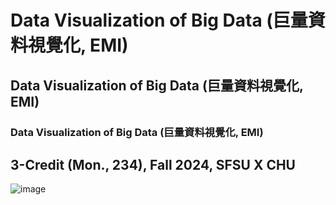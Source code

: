 # Data Visualization of Big Data (巨量資料視覺化, EMI)

## Data Visualization of Big Data (巨量資料視覺化, EMI)

### Data Visualization of Big Data (巨量資料視覺化, EMI)


## 3-Credit (Mon., 234), Fall 2024, SFSU X CHU

![image](https://github.com/user-attachments/assets/baf2663f-6615-4e29-b34d-d12dd0afc01d)

